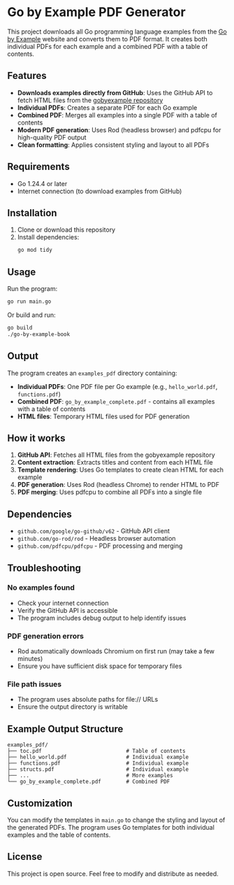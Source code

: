 # Go by Example PDF Generator

This project downloads all Go programming language examples from the [Go by Example](https://gobyexample.com) website and converts them to PDF format. It creates both individual PDFs for each example and a combined PDF with a table of contents.

## Features

- **Downloads examples directly from GitHub**: Uses the GitHub API to fetch HTML files from the [gobyexample repository](https://github.com/mmcgrana/gobyexample)
- **Individual PDFs**: Creates a separate PDF for each Go example
- **Combined PDF**: Merges all examples into a single PDF with a table of contents
- **Modern PDF generation**: Uses Rod (headless browser) and pdfcpu for high-quality PDF output
- **Clean formatting**: Applies consistent styling and layout to all PDFs

## Requirements

- Go 1.24.4 or later
- Internet connection (to download examples from GitHub)

## Installation

1. Clone or download this repository
2. Install dependencies:
   ```bash
   go mod tidy
   ```

## Usage

Run the program:
```bash
go run main.go
```

Or build and run:
```bash
go build
./go-by-example-book
```

## Output

The program creates an `examples_pdf` directory containing:

- **Individual PDFs**: One PDF file per Go example (e.g., `hello_world.pdf`, `functions.pdf`)
- **Combined PDF**: `go_by_example_complete.pdf` - contains all examples with a table of contents
- **HTML files**: Temporary HTML files used for PDF generation

## How it works

1. **GitHub API**: Fetches all HTML files from the gobyexample repository
2. **Content extraction**: Extracts titles and content from each HTML file
3. **Template rendering**: Uses Go templates to create clean HTML for each example
4. **PDF generation**: Uses Rod (headless Chrome) to render HTML to PDF
5. **PDF merging**: Uses pdfcpu to combine all PDFs into a single file

## Dependencies

- `github.com/google/go-github/v62` - GitHub API client
- `github.com/go-rod/rod` - Headless browser automation
- `github.com/pdfcpu/pdfcpu` - PDF processing and merging

## Troubleshooting

### No examples found
- Check your internet connection
- Verify the GitHub API is accessible
- The program includes debug output to help identify issues

### PDF generation errors
- Rod automatically downloads Chromium on first run (may take a few minutes)
- Ensure you have sufficient disk space for temporary files

### File path issues
- The program uses absolute paths for file:// URLs
- Ensure the output directory is writable

## Example Output Structure

```
examples_pdf/
├── toc.pdf                           # Table of contents
├── hello_world.pdf                   # Individual example
├── functions.pdf                     # Individual example
├── structs.pdf                       # Individual example
├── ...                               # More examples
└── go_by_example_complete.pdf        # Combined PDF
```

## Customization

You can modify the templates in `main.go` to change the styling and layout of the generated PDFs. The program uses Go templates for both individual examples and the table of contents.

## License

This project is open source. Feel free to modify and distribute as needed.
